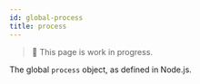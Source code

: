 ```yaml
---
id: global-process
title: process
---
```


> 🚧 This page is work in progress.

The global `process` object, as defined in Node.js.
